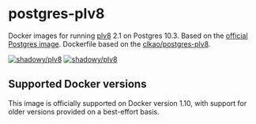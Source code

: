 # postgres-plv8

Docker images for running [plv8](https://github.com/plv8/plv8) 2.1 on Postgres 10.3. 
Based on the [official Postgres image](http://registry.hub.docker.com/_/postgres/).
Dockerfile based on the [clkao/postgres-plv8](https://hub.docker.com/r/clkao/postgres-plv8/).

[![shadowy/plv8][docker-pulls-image]][docker-hub-url] [![shadowy/plv8][docker-stars-image]][docker-hub-url]

## Supported Docker versions

This image is officially supported on Docker version 1.10, with support for older versions provided on a best-effort basis.

[docker-hub-url]: https://hub.docker.com/r/shadowy/plv8/
[docker-pulls-image]: https://img.shields.io/docker/pulls/shadowy/plv8.svg?style=flat-square
[docker-stars-image]: https://img.shields.io/docker/stars/shadowy/plv8.svg?style=flat-square